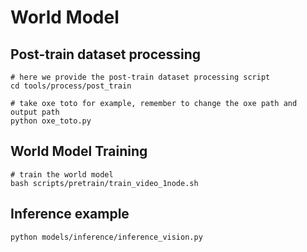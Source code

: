 # World Model

## Post-train dataset processing
```shell
# here we provide the post-train dataset processing script
cd tools/process/post_train

# take oxe toto for example, remember to change the oxe path and output path
python oxe_toto.py
```

## World Model Training
```shell
# train the world model
bash scripts/pretrain/train_video_1node.sh
```

## Inference example
```shell
python models/inference/inference_vision.py
```
